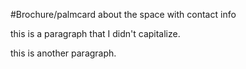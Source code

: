 #Brochure/palmcard about the space with contact info

this is a paragraph that I didn't capitalize.

this is another paragraph.

